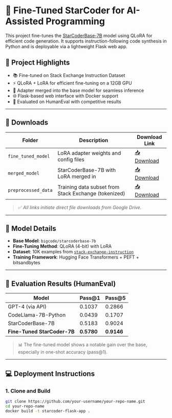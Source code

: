 # 🤖 Fine-Tuned StarCoder for AI-Assisted Programming

This project fine-tunes the [StarCoderBase-7B](https://huggingface.co/bigcode/starcoderbase) model using QLoRA for efficient code generation. It supports instruction-following code synthesis in Python and is deployable via a lightweight Flask web app.

## 🚀 Project Highlights

- 📚 Fine-tuned on Stack Exchange Instruction Dataset
- ⚡ QLoRA + LoRA for efficient fine-tuning on a 12GB GPU
- 🔗 Adapter merged into the base model for seamless inference
- 🌐 Flask-based web interface with Docker support
- 🧪 Evaluated on HumanEval with competitive results

---

## 📁 Downloads

| Folder | Description | Download Link |
|--------|-------------|----------------|
| `fine_tuned_model` | LoRA adapter weights and config files | [📥 Download](https://drive.google.com/uc?export=download&id=1_acihG8SIMAUoU3KjRCXXMq4oCM35UuQ) |
| `merged_model` | StarCoderBase-7B with LoRA merged in | [📥 Download](https://drive.google.com/uc?export=download&id=1q-OCGOujT1yz7163C_3VBbicaHMab-1y) |
| `preprocessed_data` | Training data subset from Stack Exchange (tokenized) | [📥 Download](https://drive.google.com/uc?export=download&id=1rBpVtU7WrFl1Xswf11rzbbRqybgIFepN) |


> ✅ *All links initiate direct file downloads from Google Drive.*

---

## 🧠 Model Details

- **Base Model**: `bigcode/starcoderbase-7b`
- **Fine-Tuning Method**: QLoRA (4-bit) with LoRA
- **Dataset**: 10K examples from [`stack-exchange-instruction`](https://huggingface.co/datasets/ArmelR/stack-exchange-instruction)
- **Training Framework**: Hugging Face Transformers + PEFT + bitsandbytes

---

## 🧪 Evaluation Results (HumanEval)

| Model | Pass@1 | Pass@5 |
|-------|--------|--------|
| GPT-4 (via API) | 0.1037 | 0.2866 |
| CodeLlama-7B-Python | 0.0439 | 0.1707 |
| StarCoderBase-7B | 0.5183 | 0.9024 |
| **Fine-Tuned StarCoder-7B** | **0.5780** | **0.9146** |

> 📊 The fine-tuned model shows a notable gain over the base, especially in one-shot accuracy (pass@1).

---

## 💻 Deployment Instructions

### 1. Clone and Build

```bash
git clone https://github.com/your-username/your-repo-name.git
cd your-repo-name
docker build -t starcoder-flask-app .
